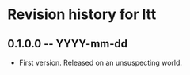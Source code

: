 # Revision history for ltt

## 0.1.0.0  -- YYYY-mm-dd

* First version. Released on an unsuspecting world.
